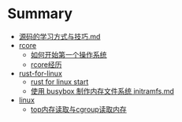 # Summary

-  [源码的学习方式与技巧.md](源码的学习方式与技巧.md) 
-  [rcore]()
     -  [如何开始第一个操作系统](./os/rcore/如何开始第一个操作系统.md)
     -  [rcore经历](./os/rcore/rcore-lab.md)
-  [rust-for-linux]()
     -  [rust for linux start](./os/rust-for-linux/rust-for-linux.md)
     -  [使用 busybox 制作内存文件系统 initramfs.md](./os/rust-for-linux/使用busybox制作内存文件系统initramfs.md)
-  [linux]()
     -  [top内存读取与cgroup读取内存](./os/linux/top内存读取与cgroup读取内存.md)
